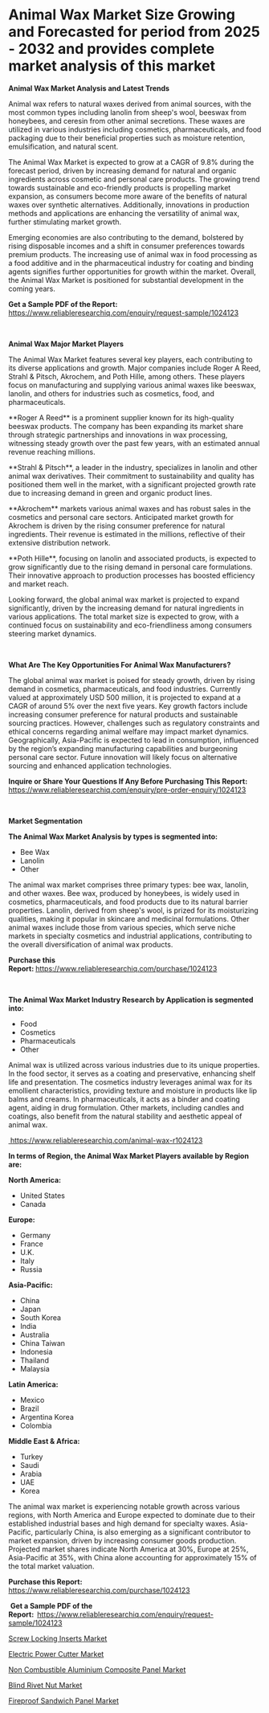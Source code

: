 <p><h1>Animal Wax Market Size Growing and Forecasted for period from 2025 - 2032 and provides complete market analysis of this market</h1></p><p><strong>Animal Wax Market Analysis and Latest Trends</strong></p>
<p><p>Animal wax refers to natural waxes derived from animal sources, with the most common types including lanolin from sheep's wool, beeswax from honeybees, and ceresin from other animal secretions. These waxes are utilized in various industries including cosmetics, pharmaceuticals, and food packaging due to their beneficial properties such as moisture retention, emulsification, and natural scent.</p><p>The Animal Wax Market is expected to grow at a CAGR of 9.8% during the forecast period, driven by increasing demand for natural and organic ingredients across cosmetic and personal care products. The growing trend towards sustainable and eco-friendly products is propelling market expansion, as consumers become more aware of the benefits of natural waxes over synthetic alternatives. Additionally, innovations in production methods and applications are enhancing the versatility of animal wax, further stimulating market growth. </p><p>Emerging economies are also contributing to the demand, bolstered by rising disposable incomes and a shift in consumer preferences towards premium products. The increasing use of animal wax in food processing as a food additive and in the pharmaceutical industry for coating and binding agents signifies further opportunities for growth within the market. Overall, the Animal Wax Market is positioned for substantial development in the coming years.</p></p>
<p><strong>Get a Sample PDF of the Report:&nbsp;</strong> <a href="https://www.reliableresearchiq.com/enquiry/request-sample/1024123?utm_campaign=1137&utm_medium=2&utm_source=Github&utm_content=ia&utm_term=06032025&utm_id=animal-wax">https://www.reliableresearchiq.com/enquiry/request-sample/1024123</a></p>
<p>&nbsp;</p>
<p><strong>Animal Wax Major Market Players</strong></p>
<p><p>The Animal Wax Market features several key players, each contributing to its diverse applications and growth. Major companies include Roger A Reed, Strahl & Pitsch, Akrochem, and Poth Hille, among others. These players focus on manufacturing and supplying various animal waxes like beeswax, lanolin, and others for industries such as cosmetics, food, and pharmaceuticals.</p><p>**Roger A Reed** is a prominent supplier known for its high-quality beeswax products. The company has been expanding its market share through strategic partnerships and innovations in wax processing, witnessing steady growth over the past few years, with an estimated annual revenue reaching millions.</p><p>**Strahl & Pitsch**, a leader in the industry, specializes in lanolin and other animal wax derivatives. Their commitment to sustainability and quality has positioned them well in the market, with a significant projected growth rate due to increasing demand in green and organic product lines.</p><p>**Akrochem** markets various animal waxes and has robust sales in the cosmetics and personal care sectors. Anticipated market growth for Akrochem is driven by the rising consumer preference for natural ingredients. Their revenue is estimated in the millions, reflective of their extensive distribution network.</p><p>**Poth Hille**, focusing on lanolin and associated products, is expected to grow significantly due to the rising demand in personal care formulations. Their innovative approach to production processes has boosted efficiency and market reach.</p><p>Looking forward, the global animal wax market is projected to expand significantly, driven by the increasing demand for natural ingredients in various applications. The total market size is expected to grow, with a continued focus on sustainability and eco-friendliness among consumers steering market dynamics.</p></p>
<p>&nbsp;</p>
<p><strong>What Are The Key Opportunities For Animal Wax Manufacturers?</strong></p>
<p><p>The global animal wax market is poised for steady growth, driven by rising demand in cosmetics, pharmaceuticals, and food industries. Currently valued at approximately USD 500 million, it is projected to expand at a CAGR of around 5% over the next five years. Key growth factors include increasing consumer preference for natural products and sustainable sourcing practices. However, challenges such as regulatory constraints and ethical concerns regarding animal welfare may impact market dynamics. Geographically, Asia-Pacific is expected to lead in consumption, influenced by the region’s expanding manufacturing capabilities and burgeoning personal care sector. Future innovation will likely focus on alternative sourcing and enhanced application technologies.</p></p>
<p><strong>Inquire or Share Your Questions If Any Before Purchasing This Report:</strong> <a href="https://www.reliableresearchiq.com/enquiry/pre-order-enquiry/1024123?utm_campaign=1137&utm_medium=2&utm_source=Github&utm_content=ia&utm_term=06032025&utm_id=animal-wax">https://www.reliableresearchiq.com/enquiry/pre-order-enquiry/1024123</a></p>
<p>&nbsp;</p>
<p><strong>Market Segmentation</strong></p>
<p><strong>The Animal Wax Market Analysis by types is segmented into:</strong></p>
<p><ul><li>Bee Wax</li><li>Lanolin</li><li>Other</li></ul></p>
<p><p>The animal wax market comprises three primary types: bee wax, lanolin, and other waxes. Bee wax, produced by honeybees, is widely used in cosmetics, pharmaceuticals, and food products due to its natural barrier properties. Lanolin, derived from sheep's wool, is prized for its moisturizing qualities, making it popular in skincare and medicinal formulations. Other animal waxes include those from various species, which serve niche markets in specialty cosmetics and industrial applications, contributing to the overall diversification of animal wax products.</p></p>
<p><strong>Purchase this Report:&nbsp;</strong><a href="https://www.reliableresearchiq.com/purchase/1024123?utm_campaign=1137&utm_medium=2&utm_source=Github&utm_content=ia&utm_term=06032025&utm_id=animal-wax">https://www.reliableresearchiq.com/purchase/1024123</a></p>
<p>&nbsp;</p>
<p><strong>The Animal Wax Market Industry Research by Application is segmented into:</strong></p>
<p><ul><li>Food</li><li>Cosmetics</li><li>Pharmaceuticals</li><li>Other</li></ul></p>
<p><p>Animal wax is utilized across various industries due to its unique properties. In the food sector, it serves as a coating and preservative, enhancing shelf life and presentation. The cosmetics industry leverages animal wax for its emollient characteristics, providing texture and moisture in products like lip balms and creams. In pharmaceuticals, it acts as a binder and coating agent, aiding in drug formulation. Other markets, including candles and coatings, also benefit from the natural stability and aesthetic appeal of animal wax.</p></p>
<p><a href="https://www.reliableresearchiq.com/animal-wax-r1024123?utm_campaign=1137&utm_medium=2&utm_source=Github&utm_content=ia&utm_term=06032025&utm_id=animal-wax">&nbsp;https://www.reliableresearchiq.com/animal-wax-r1024123</a></p>
<p><strong>In terms of Region, the Animal Wax Market Players available by Region are:</strong></p>
<p>
    <p> <strong> North America: </strong>
        <ul>
            <li>United States</li>
            <li>Canada</li>
        </ul>
        </p> 
    <p> <strong> Europe: </strong>
        <ul>
            <li>Germany</li>
            <li>France</li>
            <li>U.K.</li>
            <li>Italy</li>
            <li>Russia</li>
        </ul>
        </p> 
    <p> <strong> Asia-Pacific: </strong>
        <ul>
            <li>China</li>
            <li>Japan</li>
            <li>South Korea</li>
            <li>India</li>
            <li>Australia</li>
            <li>China Taiwan</li>
            <li>Indonesia</li>
            <li>Thailand</li>
            <li>Malaysia</li>
        </ul>
        </p> 
    <p> <strong> Latin America: </strong>
        <ul>
            <li>Mexico</li>
            <li>Brazil</li>
            <li>Argentina Korea</li>
            <li>Colombia</li>
        </ul>
        </p> 
    <p> <strong> Middle East & Africa: </strong>
        <ul>
            <li>Turkey</li>
            <li>Saudi</li>
            <li>Arabia</li>
            <li>UAE</li>
            <li>Korea</li>
        </ul>
    </p>
    </p>
<p><p>The animal wax market is experiencing notable growth across various regions, with North America and Europe expected to dominate due to their established industrial bases and high demand for specialty waxes. Asia-Pacific, particularly China, is also emerging as a significant contributor to market expansion, driven by increasing consumer goods production. Projected market shares indicate North America at 30%, Europe at 25%, Asia-Pacific at 35%, with China alone accounting for approximately 15% of the total market valuation.</p></p>
<p><strong>Purchase this Report: </strong><a href="https://www.reliableresearchiq.com/purchase/1024123?utm_campaign=1137&utm_medium=2&utm_source=Github&utm_content=ia&utm_term=06032025&utm_id=animal-wax">https://www.reliableresearchiq.com/purchase/1024123</a></p>
<p>&nbsp;<strong>Get a Sample PDF of the Report:&nbsp;&nbsp;</strong><a href="https://www.reliableresearchiq.com/enquiry/request-sample/1024123?utm_campaign=1137&utm_medium=2&utm_source=Github&utm_content=ia&utm_term=06032025&utm_id=animal-wax">https://www.reliableresearchiq.com/enquiry/request-sample/1024123</a></p>
<p><strong></strong></p>
<p><p><a href="https://github.com/roehrtizonov/Market-Research-Report-List-1/blob/main/screw-locking-inserts-market.md?utm_campaign=1137&utm_medium=2&utm_source=Github&utm_content=ia&utm_term=06032025&utm_id=animal-wax">Screw Locking Inserts Market</a></p><p><a href="https://github.com/rutupueyed/Market-Research-Report-List-1/blob/main/electric-power-cutter-market.md?utm_campaign=1137&utm_medium=2&utm_source=Github&utm_content=ia&utm_term=06032025&utm_id=animal-wax">Electric Power Cutter Market</a></p><p><a href="https://github.com/hurstsaqibyl/Market-Research-Report-List-1/blob/main/non-combustible-aluminium-composite-panel-market.md?utm_campaign=1137&utm_medium=2&utm_source=Github&utm_content=ia&utm_term=06032025&utm_id=animal-wax">Non Combustible Aluminium Composite Panel Market</a></p><p><a href="https://github.com/paullsiskec4/Market-Research-Report-List-1/blob/main/blind-rivet-nut-market.md?utm_campaign=1137&utm_medium=2&utm_source=Github&utm_content=ia&utm_term=06032025&utm_id=animal-wax">Blind Rivet Nut Market</a></p><p><a href="https://github.com/altafvaraswj/Market-Research-Report-List-1/blob/main/fireproof-sandwich-panel-market.md?utm_campaign=1137&utm_medium=2&utm_source=Github&utm_content=ia&utm_term=06032025&utm_id=animal-wax">Fireproof Sandwich Panel Market</a></p></p>